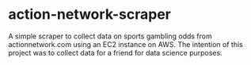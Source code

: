 # action-network-scraper
A simple scraper to collect data on sports gambling odds from actionnetwork.com using an EC2 instance on AWS. The intention of this project was to collect data for a friend for data science purposes. 
~~~~~~~~~~~~~~~~~~~~~~~~~~~~~~~~~~~~~~~~~~~~~~~~~~~~~~~~~~~~~~~~~~~~~~~~~~~~~~~~~~~~~~~~~~~~~~~~~~~~~~~~~~~~~

